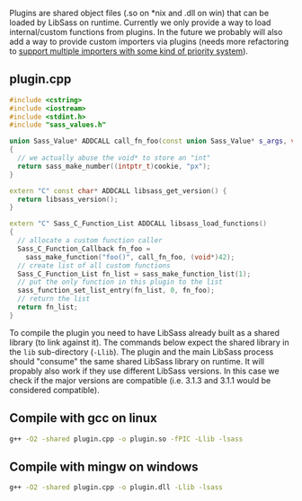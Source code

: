 Plugins are shared object files (.so on *nix and .dll on win) that can be loaded by LibSass on runtime. Currently we only provide a way to load internal/custom functions from plugins. In the future we probably will also add a way to provide custom importers via plugins (needs more refactoring to [support multiple importers with some kind of priority system](https://github.com/sass/libsass/issues/962)).

## plugin.cpp

```C++
#include <cstring>
#include <iostream>
#include <stdint.h>
#include "sass_values.h"

union Sass_Value* ADDCALL call_fn_foo(const union Sass_Value* s_args, void* cookie)
{
  // we actually abuse the void* to store an "int"
  return sass_make_number((intptr_t)cookie, "px");
}

extern "C" const char* ADDCALL libsass_get_version() {
  return libsass_version();
}

extern "C" Sass_C_Function_List ADDCALL libsass_load_functions()
{
  // allocate a custom function caller
  Sass_C_Function_Callback fn_foo =
    sass_make_function("foo()", call_fn_foo, (void*)42);
  // create list of all custom functions
  Sass_C_Function_List fn_list = sass_make_function_list(1);
  // put the only function in this plugin to the list
  sass_function_set_list_entry(fn_list, 0, fn_foo);
  // return the list
  return fn_list;
}
```

To compile the plugin you need to have LibSass already built as a shared library (to link against it). The commands below expect the shared library in the `lib` sub-directory (`-Llib`). The plugin and the main LibSass process should "consume" the same shared LibSass library on runtime. It will propably also work if they use different LibSass versions. In this case we check if the major versions are compatible (i.e. 3.1.3 and 3.1.1 would be considered compatible).

## Compile with gcc on linux

```bash
g++ -O2 -shared plugin.cpp -o plugin.so -fPIC -Llib -lsass
```

## Compile with mingw on windows

```bash
g++ -O2 -shared plugin.cpp -o plugin.dll -Llib -lsass
```

